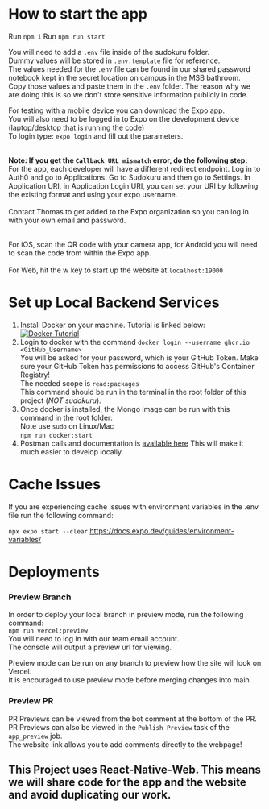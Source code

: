 # How to start the app

Run `npm i`
Run `npm run start`

You will need to add a `.env` file inside of the sudokuru folder.<br>
Dummy values will be stored in `.env.template` file for reference.<br>
The values needed for the `.env` file can be found in our shared password notebook kept in the secret location on campus in the MSB bathroom.<br>
Copy those values and paste them in the `.env` folder. The reason why we are doing this is so we don't store sensitive information publicly in code.<br>

For testing with a mobile device you can download the Expo app.<br>
You will also need to be logged in to Expo on the development device (laptop/desktop that is running the code)<br>
To login type: `expo login` and fill out the parameters.<br><br>

**Note: If you get the `Callback URL mismatch` error, do the following step:**<br>
For the app, each developer will have a different redirect endpoint. Log in to Auth0 and go to Applications.
Go to Sudokuru and then go to Settings. In Application URI, in Application Login URI, you can set your URI by following the existing format and using your expo username.<br><br>
Contact Thomas to get added to the Expo organization so you can log in with your own email and password.<br><br>

For iOS, scan the QR code with your camera app, for Android you will need to scan the code from within the Expo app.<br><br>
For Web, hit the w key to start up the website at `localhost:19000`

# Set up Local Backend Services

1. Install Docker on your machine. Tutorial is linked below:<br>
   [![Docker Tutorial](https://img.youtube.com/vi/2ezNqqaSjq8/0.jpg)](https://www.youtube.com/watch?v=2ezNqqaSjq8)<br>
2. Login to docker with the command `docker login --username ghcr.io <GitHub_Username>`<br>
   You will be asked for your password, which is your GitHub Token. Make sure your GitHub Token has permissions to access GitHub's Container Registry!<br>
   The needed scope is `read:packages`<br>
   This command should be run in the terminal in the root folder of this project (_NOT sudokuru_).<br>
3. Once docker is installed, the Mongo image can be run with this command in the root folder:<br>
   Note use `sudo` on Linux/Mac<br>
   `npm run docker:start`
4. Postman calls and documentation is [available here](https://documenter.getpostman.com/view/23651156/2s93JzM1G3)
   This will make it much easier to develop locally.

# Cache Issues

If you are experiencing cache issues with environment variables in the .env file
run the following command:

`npx expo start --clear`
https://docs.expo.dev/guides/environment-variables/

# Deployments

### Preview Branch

In order to deploy your local branch in preview mode, run the following command:<br>
`npm run vercel:preview`<br>
You will need to log in with our team email account.<br>
The console will output a preview url for viewing.<br>

Preview mode can be run on any branch to preview how the site will look on Vercel.<br>
It is encouraged to use preview mode before merging changes into main.<br>

### Preview PR

PR Previews can be viewed from the bot comment at the bottom of the PR.<br>
PR Previews can also be viewed in the `Publish Preview` task of the `app_preview` job.<br>
The website link allows you to add comments directly to the webpage!<br>

## This Project uses React-Native-Web. This means we will share code for the app and the website and avoid duplicating our work.
